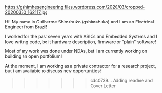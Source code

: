 https://gshimhesengineering.files.wordpress.com/2020/03/cropped-20200330_162117.jpg

Hi! My name is Guilherme Shimabuko (gshimabuko) and I am an Electrical Engineer
from Brazil!

I worked for the past seven years with ASICs and Embedded Systems and I love 
writing code, be it hardware description, firmware or "plain" software!

Most of my work was done under NDAs, but I am currently working on building an
open portfolium!

At the moment, I am working as a private contractor for a research project, but
I am available to discuss new opportunities!
>>>>>>> cdc0739... Adding readme and Cover Letter
